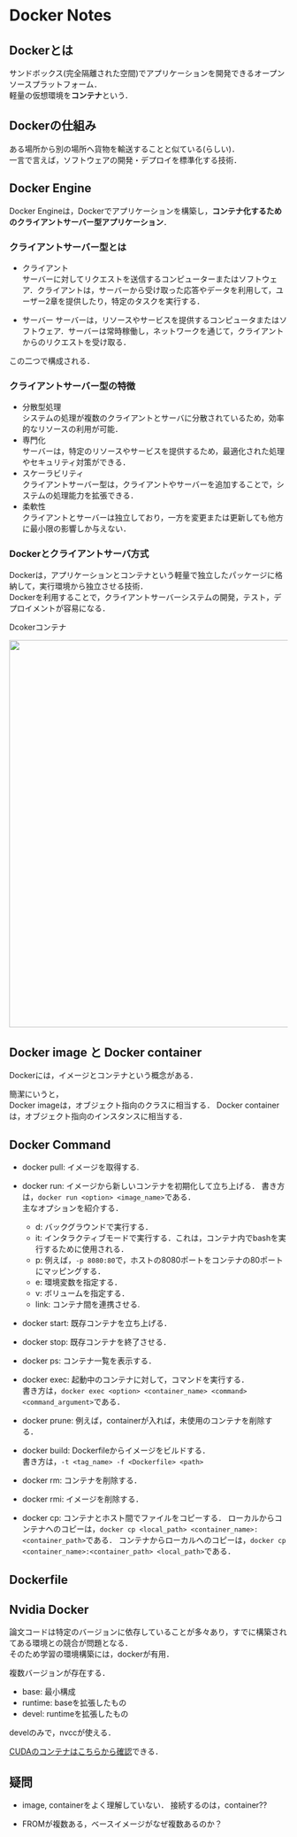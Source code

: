 # Docker Notes

## Dockerとは

サンドボックス(完全隔離された空間)でアプリケーションを開発できるオープンソースプラットフォーム．  
軽量の仮想環境を**コンテナ**という．

## Dockerの仕組み

ある場所から別の場所へ貨物を輸送することと似ている(らしい)．  
一言で言えば，ソフトウェアの開発・デプロイを標準化する技術．

## Docker Engine

Docker Engineは，Dockerでアプリケーションを構築し，**コンテナ化するためのクライアントサーバー型アプリケーション**．

### クライアントサーバー型とは

- クライアント  
  サーバーに対してリクエストを送信するコンピューターまたはソフトウェア．クライアントは，サーバーから受け取った応答やデータを利用して，ユーザー2章を提供したり，特定のタスクを実行する．

- サーバー
  サーバーは，リソースやサービスを提供するコンピュータまたはソフトウェア．サーバーは常時稼働し，ネットワークを通じて，クライアントからのリクエストを受け取る．

この二つで構成される．

### クライアントサーバー型の特徴

- 分散型処理  
  システムの処理が複数のクライアントとサーバに分散されているため，効率的なリソースの利用が可能．
- 専門化  
  サーバーは，特定のリソースやサービスを提供するため，最適化された処理やセキュリティ対策ができる．
- スケーラビリティ  
  クライアントサーバー型は，クライアントやサーバーを追加することで，システムの処理能力を拡張できる．
- 柔軟性  
  クライアントとサーバーは独立しており，一方を変更または更新しても他方に最小限の影響しか与えない．

### Dockerとクライアントサーバ方式

Dockerは，アプリケーションとコンテナという軽量で独立したパッケージに格納して，実行環境から独立させる技術．  
Dockerを利用することで，クライアントサーバーシステムの開発，テスト，デプロイメントが容易になる．

Dcokerコンテナ

<img src="https://kinsta.com/wp-content/uploads/2022/10/Docker-Diagram.png" width=700>

## Docker image と Docker container

Dockerには，イメージとコンテナという概念がある．

簡潔にいうと，  
Docker imageは，オブジェクト指向のクラスに相当する．
Docker containerは，オブジェクト指向のインスタンスに相当する．

## Docker Command

- docker pull: イメージを取得する.
- docker run: イメージから新しいコンテナを初期化して立ち上げる．
  書き方は，`docker run <option> <image_name>`である．  
  主なオプションを紹介する．

  - d: バックグラウンドで実行する．
  - it: インタラクティブモードで実行する．これは，コンテナ内でbashを実行するために使用される．
  - p: 例えば，`-p 8080:80`で，ホストの8080ポートをコンテナの80ポートにマッピングする．
  - e: 環境変数を指定する．
  - v: ボリュームを指定する．
  - link: コンテナ間を連携させる.

- docker start: 既存コンテナを立ち上げる．
- docker stop: 既存コンテナを終了させる．
- docker ps: コンテナ一覧を表示する．
- docker exec: 起動中のコンテナに対して，コマンドを実行する．  
  書き方は，`docker exec <option> <container_name> <command> <command_argument>`である．

- docker <something> prune: 例えば，containerが入れば，未使用のコンテナを削除する．

- docker build: Dockerfileからイメージをビルドする．  
  書き方は，`-t <tag_name> -f <Dockerfile> <path>`

- docker rm: コンテナを削除する．
- docker rmi: イメージを削除する．

- docker cp: コンテナとホスト間でファイルをコピーする．
  ローカルからコンテナへのコピーは，`docker cp <local_path> <container_name>:<container_path>`である．
  コンテナからローカルへのコピーは，`docker cp <container_name>:<container_path> <local_path>`である．

## Dockerfile

## Nvidia Docker

論文コードは特定のバージョンに依存していることが多々あり，すでに構築されてある環境との競合が問題となる．  
そのため学習の環境構築には，dockerが有用．

複数バージョンが存在する．

- base: 最小構成
- runtime: baseを拡張したもの
- devel: runtimeを拡張したもの

develのみで，nvccが使える．

[CUDAのコンテナはこちらから確認](https://hub.docker.com/r/nvidia/cuda)できる．

## 疑問

- image, containerをよく理解していない．
  接続するのは，container??

- FROMが複数ある，ベースイメージがなぜ複数あるのか？
